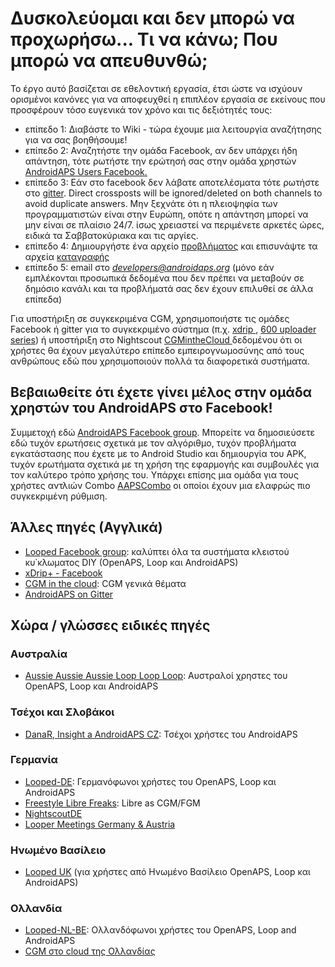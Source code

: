 # Δυσκολεύομαι και δεν μπορώ να προχωρήσω... Τι να κάνω; Που μπορώ να απευθυνθώ;

Το έργο αυτό βασίζεται σε εθελοντική εργασία, έτσι ώστε να ισχύουν ορισμένοι κανόνες για να αποφευχθεί η επιπλέον εργασία σε εκείνους που προσφέρουν τόσο ευγενικά τον χρόνο και τις δεξιότητές τους:

* επίπεδο 1: Διαβάστε το Wiki - τώρα έχουμε μια λειτουργία αναζήτησης για να σας βοηθήσουμε!
* επίπεδο 2: Αναζητήστε την ομάδα Facebook, αν δεν υπάρχει ήδη απάντηση, τότε ρωτήστε την ερώτησή σας στην ομάδα χρηστών [AndroidAPS Users Facebook.](https://www.facebook.com/groups/1900195340201874/)
* επίπεδο 3: Εάν στο facebook δεν λάβατε αποτελέσματα τότε ρωτήστε στο [gitter](https://gitter.im/MilosKozak/AndroidAPS). Direct crossposts will be ignored/deleted on both channels to avoid duplicate answers. Μην ξεχνάτε ότι η πλειοψηφία των προγραμματιστών είναι στην Ευρώπη, οπότε η απάντηση μπορεί να μην είναι σε πλαίσιο 24/7. ίσως χρειαστεί να περιμένετε αρκετές ώρες, ειδικά τα Σαββατοκύριακα και τις αργίες.
* επίπεδο 4: Δημιουργήστε ένα αρχείο [προβλήματος](https://github.com/MilosKozak/AndroidAPS/issues) και επισυνάψτε τα αρχεία [καταγραφής](../Usage/Accessing-logfiles.md)
* επίπεδο 5: email στο *developers@androidaps.org* (μόνο εάν εμπλέκονται προσωπικά δεδομένα που δεν πρέπει να μεταβούν σε δημόσιο κανάλι και τα προβλήματά σας δεν έχουν επιλυθεί σε άλλα επίπεδα)

Για υποστήριξη σε συγκεκριμένα CGM, χρησιμοποιήστε τις ομάδες Facebook ή gitter για το συγκεκριμένο σύστημα (π.χ. [xdrip ](https://www.facebook.com/groups/xDripG5/), [600 uploader series](https://www.facebook.com/groups/NightscoutForMedtronic/)) ή υποστήριξη στο Nightscout [CGMintheCloud ](https://www.facebook.com/groups/cgminthecloud/) δεδομένου ότι οι χρήστες θα έχουν μεγαλύτερο επίπεδο εμπειρογνωμοσύνης από τους ανθρώπους εδώ που χρησιμοποιούν πολλά τα διαφορετικά συστήματα.

## Βεβαιωθείτε ότι έχετε γίνει μέλος στην ομάδα χρηστών του AndroidAPS στο Facebook!

Συμμετοχή εδώ [AndroidAPS Facebook group](https://www.facebook.com/groups/1900195340201874/). Μπορείτε να δημοσιεύσετε εδώ τυχόν ερωτήσεις σχετικά με τον αλγόριθμο, τυχόν προβλήματα εγκατάστασης που έχετε με το Android Studio και δημιουργία του APK, τυχόν ερωτήματα σχετικά με τη χρήση της εφαρμογής και συμβουλές για τον καλύτερο τρόπο χρήσης του. Υπάρχει επίσης μια ομάδα για τους χρήστες αντλιών Combo [AAPSCombo](https://www.facebook.com/groups/127507891261169/) οι οποίοι έχουν μια ελαφρώς πιο συγκεκριμένη ρύθμιση.

## Άλλες πηγές (Αγγλικά)

* [Looped Facebook group](https://www.facebook.com/groups/TheLoopedGroup): καλύπτει όλα τα συστήματα κλειστού κυ΄κλωματος DIY (OpenAPS, Loop και AndroidAPS)
* [xDrip+ - Facebook](https://www.facebook.com/groups/xDripG5/)
* [CGM in the cloud](https://www.facebook.com/groups/cgminthecloud/): CGM γενικά θέματα
* [AndroidAPS on Gitter](https://gitter.im/MilosKozak/AndroidAPS)

## Χώρα / γλώσσες ειδικές πηγές

### Αυστραλία

* [Aussie Aussie Aussie Loop Loop Loop](https://www.facebook.com/groups/AussieLooping/): Αυστραλοί χρηστες του OpenAPS, Loop και AndroidAPS

### Τσέχοι και Σλοβάκοι

* [DanaR, Insight a AndroidAPS CZ](https://www.facebook.com/groups/AndroidAPSCZ/): Τσέχοι χρήστες του AndroidAPS

### Γερμανία

* [Looped-DE](https://www.facebook.com/groups/loopedDE/): Γερμανόφωνοι χρήστες του OpenAPS, Loop και AndroidAPS
* [Freestyle Libre Freaks](https://www.facebook.com/groups/FreestyleLibreFreaks/): Libre as CGM/FGM
* [NightscoutDE](https://www.facebook.com/groups/nightscoutDE/)
* [Looper Meetings Germany & Austria](http://loopertreffen.androidaps.de)

### Ηνωμένο Βασίλειο

* [Looped UK](https://www.facebook.com/groups/LoopedUK/) (για χρήστες από Ηνωμένο Βασίλειο OpenAPS, Loop και AndroidAPS)

### Ολλανδία

* [Looped-NL-BE](https://www.facebook.com/groups/117102135652893): Ολλανδόφωνοι χρήστες του OpenAPS, Loop and AndroidAPS
* [CGM στο cloud της Ολλανδίας](https://www.facebook.com/groups/1764754560436596)
